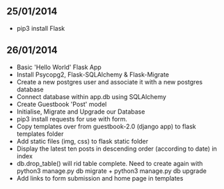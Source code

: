 25/01/2014
----------
- pip3 install Flask

26/01/2014
----------
- Basic 'Hello World' Flask App
- Install Psycopg2, Flask-SQLAlchemy & Flask-Migrate
- Create a new postgres user and associate it with a new postgres database
- Connect database within app.db using SQLAlchemy
- Create Guestbook 'Post' model
- Initialise, Migrate and Upgrade our Database
- pip3 install requests for use with form.
- Copy templates over from guestbook-2.0 (django app) to flask templates folder
- Add static files (img, css) to flask static folder
- Display the latest ten posts in descending order (according to date) in index
- db.drop_table() will rid table complete. Need to create again with python3 manage.py db migrate + python3 manage.py db upgrade
- Add links to form submission and home page in templates
